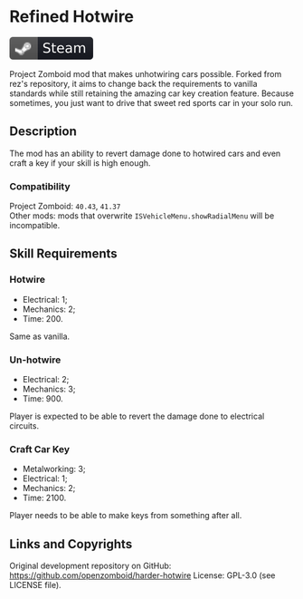 # Refined Hotwire
[![Steam Workshop](steam.svg)](https://steamcommunity.com/sharedfiles/filedetails/?id=2687515849)

Project Zomboid mod that makes unhotwiring cars possible. Forked from rez's repository, it aims to change back the requirements to vanilla standards while still retaining the amazing car key creation feature. Because sometimes, you just want to drive that sweet red sports car in your solo run.

## Description
The mod has an ability to revert damage done to hotwired cars and even craft a key if your skill is high enough.

### Compatibility
Project Zomboid: `40.43`, `41.37`  
Other mods: mods that overwrite `ISVehicleMenu.showRadialMenu` will be incompatible.

## Skill Requirements

### Hotwire
* Electrical: 1;
* Mechanics: 2;
* Time: 200.

Same as vanilla.

### Un-hotwire
* Electrical: 2;
* Mechanics: 3;
* Time: 900.

Player is expected to be able to revert the damage done to electrical circuits.

### Craft Car Key
* Metalworking: 3;
* Electrical: 1;
* Mechanics: 2;
* Time: 2100.

Player needs to be able to make keys from something after all.

## Links and Copyrights
Original development repository on GitHub: https://github.com/openzomboid/harder-hotwire
License: GPL-3.0 (see LICENSE file).
